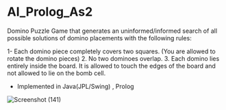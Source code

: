 # AI_Prolog_As2

Domino Puzzle Game that generates an uninformed/informed search of all possible solutions of domino placements with the following rules:

1- Each domino piece completely covers two squares. (You are allowed to rotate the domino pieces)
2. No two dominoes overlap.
3. Each domino lies entirely inside the board. It is allowed to touch the edges of the
board and not allowed to lie on the bomb cell.

- Implemented in Java(JPL/Swing) , Prolog

![Screenshot (141)](https://user-images.githubusercontent.com/105600225/234048767-b50c91d4-507d-4f9a-a9b7-23379bf233d1.png)
